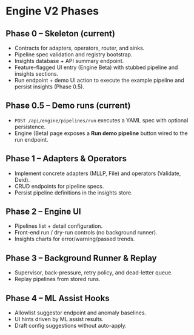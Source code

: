 # Engine V2 Phases

## Phase 0 – Skeleton (current)

* Contracts for adapters, operators, router, and sinks.
* Pipeline spec validation and registry bootstrap.
* Insights database + API summary endpoint.
* Feature-flagged UI entry (Engine Beta) with stubbed pipeline and insights sections.
* Run endpoint + demo UI action to execute the example pipeline and persist insights (Phase 0.5).

## Phase 0.5 – Demo runs (current)

* `POST /api/engine/pipelines/run` executes a YAML spec with optional persistence.
* Engine (Beta) page exposes a **Run demo pipeline** button wired to the run endpoint.

## Phase 1 – Adapters & Operators

* Implement concrete adapters (MLLP, File) and operators (Validate, Deid).
* CRUD endpoints for pipeline specs.
* Persist pipeline definitions in the insights store.

## Phase 2 – Engine UI

* Pipelines list + detail configuration.
* Front-end run / dry-run controls (no background runner).
* Insights charts for error/warning/passed trends.

## Phase 3 – Background Runner & Replay

* Supervisor, back-pressure, retry policy, and dead-letter queue.
* Replay pipelines from stored runs.

## Phase 4 – ML Assist Hooks

* Allowlist suggestor endpoint and anomaly baselines.
* UI hints driven by ML assist results.
* Draft config suggestions without auto-apply.

